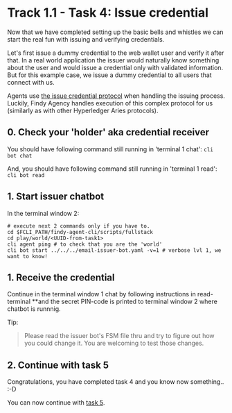 # Track 1.1 - Task 4: Issue credential

Now that we have completed setting up the basic bells and whistles we can start
the real fun with issuing and verifying credentials.

Let's first issue a dummy credential to the web wallet user and verify it after
that. In a real world application the issuer would naturally know something
about the user and would issue a credential only with validated information. But
for this example case, we issue a dummy credential to all users that connect
with us.

Agents use [the issue credential
protocol](https://github.com/hyperledger/aries-rfcs/blob/main/features/0036-issue-credential/README.md)
when handling the issuing process. Luckily, Findy Agency handles execution of
this complex protocol for us (similarly as with other Hyperledger Aries
protocols).

## 0. Check your 'holder' aka credential receiver

You should have following command still running in 'terminal 1 chat':
`cli bot chat`

And, you should have following command still running in 'terminal 1 read':
`cli bot read`

## 1. Start issuer chatbot

In the terminal window 2:
```shell
# execute next 2 commands only if you have to.
cd $FCLI_PATH/findy-agent-cli/scripts/fullstack
cd play/world/<UUID-from-task1>
cli agent ping # to check that you are the 'world'
cli bot start ../../../email-issuer-bot.yaml -v=1 # verbose lvl 1, we want to know!
```

## 1. Receive the credential

Continue in the terminal window 1 chat by following instructions in
read-terminal **and the secret PIN-code is printed to terminal window 2 where
chatbot is runnnig.

Tip:
> Please read the issuer bot's FSM file thru and try to figure out how you
> could change it. You are welcoming to test those changes.

## 2. Continue with task 5

Congratulations, you have completed task 4 and you know now something.. :-D

You can now continue with [task 5](../task5/README.md).

